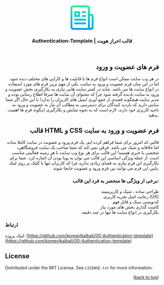 <a id="readme-top"></a>
<div align="center">
  <a href="https://github.com/komeylkalbali/00-Authentication-template/images/logo.png">
    <img src="images/logo.png" alt="Logo" width="80" height="80">
  </a>

  <h3 align="center">Authentication-Template | قالب احراز هویت</h3>
</div>
</br>
<div align="right" >
  
## فرم های عضویت و ورود
در هر وب سایت ممکن است انواع فرم ها با قابلیت ها و کارایی های مختلف دیده شود. اما در این میان فرم عضویت و ورود به سایت، یکی از مهم ترین فرم های مورد استفاده در انواع سایت ها می باشد. شاید در کمتر سایت هایی نیازی به بکارگیری بخش عضویت و ورود به سایت نادیده گرفته شود چرا که محتوای آن سایت ها صرفا اطلاع رسانی بوده و مدیر سایت هیچگونه قصدی از جمع آوری ایمیل های کاربران را ندارد!
با این حال اگر شما سایتی دارید که بازدید کنندگان برای دسترسی به مطالب آن نیاز به عضویت و ورود به ناحیه کاربری خود دارند، لازم است که به نحوه نمایش و بکارگیری اینگونه فرم ها اهمیت بدهید.

## قالب HTML و CSS فرم عضویت و ورود به سایت
قالبی که امروز برای شما فراهم کرده ایم، یک فرم ورود و عضویت در سایت کاملا ساده اما خلاقانه و شیک می باشد. فرقی نمی کند که شما صاحب یک سایت فروشگاهی، شخصی یا خبری هستید! این قالب برای هر نوع وب سایت با هر زمینه فعالیتی مناسب است.
از جمله ویژگی اساسی این قالب می توان به پویا بودن آن اشاره کرد. شما برای بکارگیری این فرم نیازی به فضای زیادی ندارید چرا که کاربران تنها با کلیک بر روی لینک پایین این فرم می توانند بین فرم ورود و عضویت جابجا شوند.


### برخی از ویژگی ها منحصر به فرد این قالب:
 طراحی ساده ، شیک و کاربرپسند </br>
 رعایت اصل تجربه کاربری (UX) </br>
 کدنویسی سبک و قابل فهم </br>
 کامنت گذاری بخش های مورد نیاز </br>
 بکارگیری در انواع سایت ها تنها در چند دقیقه </br>

  </div>


  <!-- CONTACT -->
### ارتباط
لینک پروژه: [https://github.com/komeylkalbali/00-Authentication-template](https://github.com/komeylkalbali/00-Authentication-template)


  
  <!-- LICENSE -->
## License

Distributed under the MIT License. See `LICENSE.txt` for more information.
<p align="right">(<a href="#readme-top">back to top</a>)</p>



